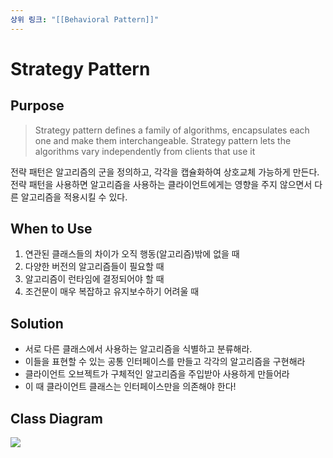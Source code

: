 ```yaml
---
상위 링크: "[[Behavioral Pattern]]"
---
```

# Strategy Pattern

## Purpose 
> Strategy pattern defines a family of algorithms, encapsulates each one and make them interchangeable. Strategy pattern lets the algorithms vary independently from clients that use it

전략 패턴은 알고리즘의 군을 정의하고, 각각을 캡슐화하여 상호교체 가능하게 만든다. 전략 패턴을 사용하면 알고리즘을 사용하는 클라이언트에게는 영향을 주지 않으면서 다른 알고리즘을 적용시킬 수 있다.

## When to Use

1. 연관된 클래스들의 차이가 오직 행동(알고리즘)밖에 없을 때
2. 다양한 버전의 알고리즘들이 필요할 때
3. 알고리즘이 런타임에 결정되어야 할 때
4. 조건문이 매우 복잡하고 유지보수하기 어려울 때

## Solution

* 서로 다른 클래스에서 사용하는 알고리즘을 식별하고 분류해라.
* 이들을 표현할 수 있는 공통 인터페이스를 만들고 각각의 알고리즘을 구현해라
* 클라이언트 오브젝트가 구체적인 알고리즘을 주입받아 사용하게 만들어라
* 이 때 클라이언트 클래스는 인터페이스만을 의존해야 한다!

## Class Diagram

![](https://i.imgur.com/eVvkSUv.png)


![]()
